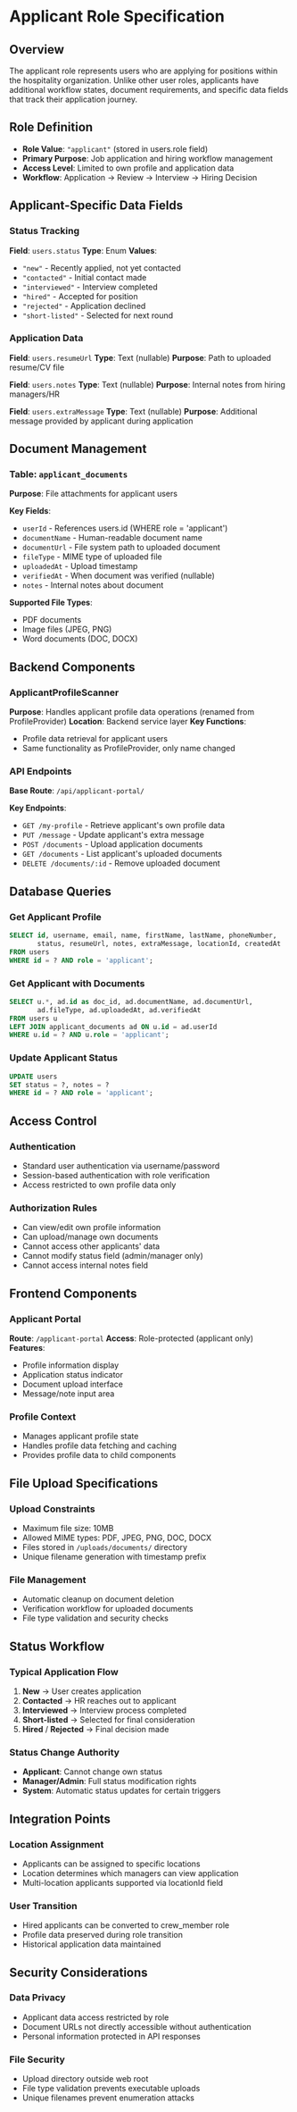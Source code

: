 # Applicant Role Specification

## Overview
The applicant role represents users who are applying for positions within the hospitality organization. Unlike other user roles, applicants have additional workflow states, document requirements, and specific data fields that track their application journey.

## Role Definition
- **Role Value**: `"applicant"` (stored in users.role field)
- **Primary Purpose**: Job application and hiring workflow management
- **Access Level**: Limited to own profile and application data
- **Workflow**: Application → Review → Interview → Hiring Decision

## Applicant-Specific Data Fields

### Status Tracking
**Field**: `users.status`
**Type**: Enum
**Values**:
- `"new"` - Recently applied, not yet contacted
- `"contacted"` - Initial contact made
- `"interviewed"` - Interview completed
- `"hired"` - Accepted for position
- `"rejected"` - Application declined
- `"short-listed"` - Selected for next round

### Application Data
**Field**: `users.resumeUrl`
**Type**: Text (nullable)
**Purpose**: Path to uploaded resume/CV file

**Field**: `users.notes`
**Type**: Text (nullable) 
**Purpose**: Internal notes from hiring managers/HR

**Field**: `users.extraMessage`
**Type**: Text (nullable)
**Purpose**: Additional message provided by applicant during application

## Document Management

### Table: `applicant_documents`
**Purpose**: File attachments for applicant users

**Key Fields**:
- `userId` - References users.id (WHERE role = 'applicant')
- `documentName` - Human-readable document name
- `documentUrl` - File system path to uploaded document
- `fileType` - MIME type of uploaded file
- `uploadedAt` - Upload timestamp
- `verifiedAt` - When document was verified (nullable)
- `notes` - Internal notes about document

**Supported File Types**:
- PDF documents
- Image files (JPEG, PNG)
- Word documents (DOC, DOCX)

## Backend Components

### ApplicantProfileScanner
**Purpose**: Handles applicant profile data operations (renamed from ProfileProvider)
**Location**: Backend service layer
**Key Functions**:
- Profile data retrieval for applicant users
- Same functionality as ProfileProvider, only name changed

### API Endpoints
**Base Route**: `/api/applicant-portal/`

**Key Endpoints**:
- `GET /my-profile` - Retrieve applicant's own profile data
- `PUT /message` - Update applicant's extra message
- `POST /documents` - Upload application documents
- `GET /documents` - List applicant's uploaded documents
- `DELETE /documents/:id` - Remove uploaded document

## Database Queries

### Get Applicant Profile
```sql
SELECT id, username, email, name, firstName, lastName, phoneNumber, 
       status, resumeUrl, notes, extraMessage, locationId, createdAt
FROM users 
WHERE id = ? AND role = 'applicant';
```

### Get Applicant with Documents
```sql
SELECT u.*, ad.id as doc_id, ad.documentName, ad.documentUrl, 
       ad.fileType, ad.uploadedAt, ad.verifiedAt
FROM users u
LEFT JOIN applicant_documents ad ON u.id = ad.userId
WHERE u.id = ? AND u.role = 'applicant';
```

### Update Applicant Status
```sql
UPDATE users 
SET status = ?, notes = ?
WHERE id = ? AND role = 'applicant';
```

## Access Control

### Authentication
- Standard user authentication via username/password
- Session-based authentication with role verification
- Access restricted to own profile data only

### Authorization Rules
- Can view/edit own profile information
- Can upload/manage own documents
- Cannot access other applicants' data
- Cannot modify status field (admin/manager only)
- Cannot access internal notes field

## Frontend Components

### Applicant Portal
**Route**: `/applicant-portal`
**Access**: Role-protected (applicant only)
**Features**:
- Profile information display
- Application status indicator
- Document upload interface
- Message/note input area

### Profile Context
- Manages applicant profile state
- Handles profile data fetching and caching
- Provides profile data to child components

## File Upload Specifications

### Upload Constraints
- Maximum file size: 10MB
- Allowed MIME types: PDF, JPEG, PNG, DOC, DOCX
- Files stored in `/uploads/documents/` directory
- Unique filename generation with timestamp prefix

### File Management
- Automatic cleanup on document deletion
- Verification workflow for uploaded documents
- File type validation and security checks

## Status Workflow

### Typical Application Flow
1. **New** → User creates application
2. **Contacted** → HR reaches out to applicant
3. **Interviewed** → Interview process completed
4. **Short-listed** → Selected for final consideration
5. **Hired** / **Rejected** → Final decision made

### Status Change Authority
- **Applicant**: Cannot change own status
- **Manager/Admin**: Full status modification rights
- **System**: Automatic status updates for certain triggers

## Integration Points

### Location Assignment
- Applicants can be assigned to specific locations
- Location determines which managers can view application
- Multi-location applicants supported via locationId field

### User Transition
- Hired applicants can be converted to crew_member role
- Profile data preserved during role transition
- Historical application data maintained

## Security Considerations

### Data Privacy
- Applicant data access restricted by role
- Document URLs not directly accessible without authentication
- Personal information protected in API responses

### File Security
- Upload directory outside web root
- File type validation prevents executable uploads
- Unique filenames prevent enumeration attacks